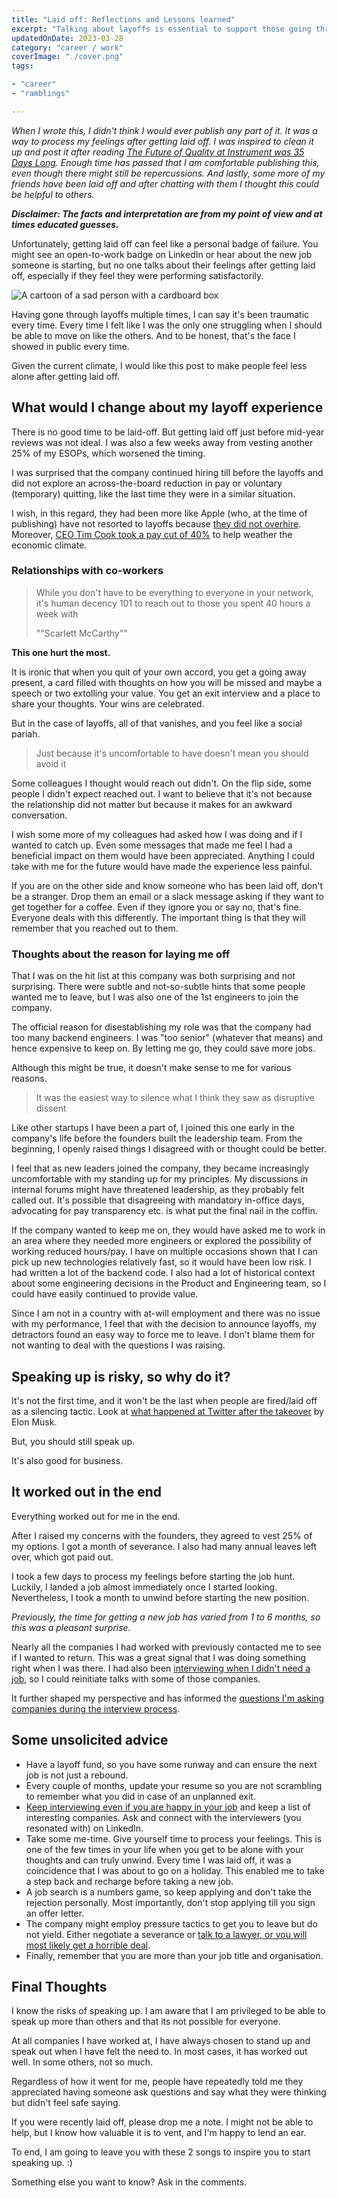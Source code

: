 ```yaml
---
title: "Laid off: Reflections and Lessons learned"
excerpt: "Talking about layoffs is essential to support those going through it. Reflections and Lessons learned after getting laid off again"
updatedOnDate: 2023-03-28
category: "career / work"
coverImage: "./cover.png"
tags:

- "career"
- "ramblings"

---
```


_When I wrote this, I didn't think I would ever publish any part of it. It was a way to process my feelings after getting laid off. I was inspired to clean it up and post it after reading [The Future of Quality at Instrument was 35 Days Long](https://angelariggs.github.io/articles/thirty-five-days). Enough time has passed that I am comfortable publishing this, even though there might still be repercussions. And lastly, some more of my friends have been laid off and after chatting with them I thought this could be helpful to others._

_**Disclaimer: The facts and interpretation are from my point of view and at times educated guesses.**_

Unfortunately, getting laid off can feel like a personal badge of failure. You might see an open-to-work badge on LinkedIn or hear about the new job someone is starting, but no one talks about their feelings after getting laid off, especially if they feel they were performing satisfactorily.

![A cartoon of a sad person with a cardboard box](./cover.png)

Having gone through layoffs multiple times, I can say it's been traumatic every time. Every time I felt like I was the only one struggling when I should be able to move on like the others. And to be honest, that's the face I showed in public every time.

Given the current climate, I would like this post to make people feel less alone after getting laid off.

## What would I change about my layoff experience

There is no good time to be laid-off. But getting laid off just before mid-year reviews was not ideal. I was also a few weeks away from vesting another 25% of my ESOPs, which worsened the timing.

I was surprised that the company continued hiring till before the layoffs and did not explore an across-the-board reduction in pay or voluntary (temporary) quitting, like the last time they were in a similar situation.

I wish, in this regard, they had been more like Apple (who, at the time of publishing) have not resorted to layoffs because [they did not overhire](https://blog.pragmaticengineer.com/apple-job-cuts-tide/). Moreover, [CEO Tim Cook took a pay cut of 40%](https://www.bbc.com/news/business-64258289) to help weather the economic climate.

### Relationships with co-workers

> While you don't have to be everything to everyone in your network, it's human decency 101 to reach out to those you spent 40 hours a week with
>
> ""Scarlett McCarthy""

**This one hurt the most.**

It is ironic that when you quit of your own accord, you get a going away present, a card filled with thoughts on how you will be missed and maybe a speech or two extolling your value. You get an exit interview and a place to share your thoughts. Your wins are celebrated.

But in the case of layoffs, all of that vanishes, and you feel like a social pariah.

> Just because it's uncomfortable to have doesn't mean you should avoid it

Some colleagues I thought would reach out didn't. On the flip side, some people I didn't expect reached out. I want to believe that it's not because the relationship did not matter but because it makes for an awkward conversation.

I wish some more of my colleagues had asked how I was doing and if I wanted to catch up. Even some messages that made me feel I had a beneficial impact on them would have been appreciated. Anything I could take with me for the future would have made the experience less painful.

If you are on the other side and know someone who has been laid off, don't be a stranger. Drop them an email or a slack message asking if they want to get together for a coffee. Even if they ignore you or say no, that's fine. Everyone deals with this differently. The important thing is that they will remember that you reached out to them.

### Thoughts about the reason for laying me off

That I was on the hit list at this company was both surprising and not surprising. There were subtle and not-so-subtle hints that some people wanted me to leave, but I was also one of the 1st engineers to join the company.

The official reason for disestablishing my role was that the company had too many backend engineers. I was "too senior" (whatever that means) and hence expensive to keep on. By letting me go, they could save more jobs.

Although this might be true, it doesn't make sense to me for various reasons.

> It was the easiest way to silence what I think they saw as disruptive dissent

Like other startups I have been a part of, I joined this one early in the company's life before the founders built the leadership team. From the beginning, I openly raised things I disagreed with or thought could be better.

I feel that as new leaders joined the company, they became increasingly uncomfortable with my standing up for my principles. My discussions in internal forums might have threatened leadership, as they probably felt called out. It's possible that disagreeing with mandatory in-office days, advocating for pay transparency etc. is what put the final nail in the coffin.

If the company wanted to keep me on, they would have asked me to work in an area where they needed more engineers or explored the possibility of working reduced hours/pay. I have on multiple occasions shown that I can pick up new technologies relatively fast, so it would have been low risk. I had written a lot of the backend code. I also had a lot of historical context about some engineering decisions in the Product and Engineering team, so I could have easily continued to provide value.

Since I am not in a country with at-will employment and there was no issue with my performance, I feel that with the decision to announce layoffs, my detractors found an easy way to force me to leave. I don't blame them for not wanting to deal with the questions I was raising.

## Speaking up is risky, so why do it?

It's not the first time, and it won't be the last when people are fired/laid off as a silencing tactic. Look at [what happened at Twitter after the takeover](https://ma.nu/blog/bye-twitter) by Elon Musk.

But, you should still speak up.

<?# Twitter 1449066853314224129 /?>

It's also good for business.

<?# ResponsiveYouTube dGfcc4Np_Sc Title="Why your business needs dissenters" /?>

## It worked out in the end

Everything worked out for me in the end.

After I raised my concerns with the founders, they agreed to vest 25% of my options. I got a month of severance. I also had many annual leaves left over, which got paid out.

I took a few days to process my feelings before starting the job hunt. Luckily, I landed a job almost immediately once I started looking. Nevertheless, I took a month to unwind before starting the new position.

_Previously, the time for getting a new job has varied from 1 to 6 months, so this was a pleasant surprise._

Nearly all the companies I had worked with previously contacted me to see if I wanted to return. This was a great signal that I was doing something right when I was there. I had also been [interviewing when I didn't need a job](https://www.ankursheel.com/blog/interview-happy-job), so I could reinitiate talks with some of those companies.

It further shaped my perspective and has informed the [questions I'm asking companies during the interview process](https://www.ankursheel.com/blog/interview-interviewers-must-have-deal-breaker-list).

## Some unsolicited advice

- Have a layoff fund, so you have some runway and can ensure the next job is not just a rebound.
- Every couple of months, update your resume so you are not scrambling to remember what you did in case of an unplanned exit.
- [Keep interviewing even if you are happy in your job](https://www.ankursheel.com/blog/interview-happy-job) and keep a list of interesting companies. Ask and connect with the interviewers (you resonated with) on LinkedIn.
- Take some me-time. Give yourself time to process your feelings. This is one of the few times in your life when you get to be alone with your thoughts and can truly unwind. Every time I was laid off, it was a coincidence that I was about to go on a holiday. This enabled me to take a step back and recharge before taking a new job.
- A job search is a numbers game, so keep applying and don't take the rejection personally. Most importantly, don't stop applying till you sign an offer letter.
- The company might employ pressure tactics to get you to leave but do not yield. Either negotiate a severance or [talk to a lawyer, or you will most likely get a horrible deal](https://twitter.com/GergelyOrosz/status/1620038048913444866).
- Finally, remember that you are more than your job title and organisation.

## Final Thoughts

I know the risks of speaking up. I am aware that I am privileged to be able to speak up more than others and that its not possible for everyone.

At all companies I have worked at, I have always chosen to stand up and speak out when I have felt the need to. In most cases, it has worked out well. In some others, not so much.

Regardless of how it went for me, people have repeatedly told me they appreciated having someone ask questions and say what they were thinking but didn't feel safe saying.

If you were recently laid off, please drop me a note. I might not be able to help, but I know how valuable it is to vent, and I'm happy to lend an ear.

To end, I am going to leave you with these 2 songs to inspire you to start speaking up. :)

<?# ResponsiveYouTube QUQsqBqxoR4 Title="Brave" /?>

<?# ResponsiveYouTube CevxZvSJLk8 Title="Roar" /?>

Something else you want to know? Ask in the comments.
